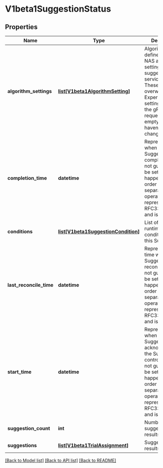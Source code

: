 # V1beta1SuggestionStatus

## Properties
Name | Type | Description | Notes
------------ | ------------- | ------------- | -------------
**algorithm_settings** | [**list[V1beta1AlgorithmSetting]**](V1beta1AlgorithmSetting.md) | AlgorithmSettings defines HP or NAS algorithm settings which suggestion gRPC service returns. These settings overwrites Experiment&#39;s settings before the gRPC request. It can be empty if settings haven&#39;t been changed. | [optional] 
**completion_time** | **datetime** | Represents time when the Suggestion was completed. It is not guaranteed to be set in happens-before order across separate operations. It is represented in RFC3339 form and is in UTC. | [optional] 
**conditions** | [**list[V1beta1SuggestionCondition]**](V1beta1SuggestionCondition.md) | List of observed runtime conditions for this Suggestion. | [optional] 
**last_reconcile_time** | **datetime** | Represents last time when the Suggestion was reconciled. It is not guaranteed to be set in happens-before order across separate operations. It is represented in RFC3339 form and is in UTC. | [optional] 
**start_time** | **datetime** | Represents time when the Suggestion was acknowledged by the Suggestion controller. It is not guaranteed to be set in happens-before order across separate operations. It is represented in RFC3339 form and is in UTC. | [optional] 
**suggestion_count** | **int** | Number of suggestion results | [optional] 
**suggestions** | [**list[V1beta1TrialAssignment]**](V1beta1TrialAssignment.md) | Suggestion results | [optional] 

[[Back to Model list]](../README.md#documentation-for-models) [[Back to API list]](../README.md#documentation-for-api-endpoints) [[Back to README]](../README.md)


